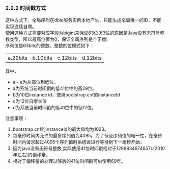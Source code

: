 ### 2.2.2 时间戳方式
这种方式下，全局序列在dble服务实例本地产生，只能生成全局唯一的ID，不能实现连续自增。  
使用这种方式需要对应字段为bigint来保证63位(63位的原因是Java没有无符号整数类型，所以最高位恒为0，保证全局序列是个正数)  
序列值是63bits的整数。整数的位模式如下：

<table>
<tbody>
<tr>
<td >a.29bits</td>
<td >b.10bits</td>
<td >c.12bits</td>
<td >d.12bits</td>
</tr></tbody>
</table>



其中，
+ a - e为从高位到低位。
+ a为系统当前时间戳的低41位中的高29位。
+ b为10位instance id，使用bootstrap.cnf的instanceId
+ c为12位自增长值
+ d为系统当前时间戳的低41位中的低12位。


注意事项：
1. bootstrap.cnf的instanceId的最大值均为1023。
2. 每毫秒时间内允许的最多序列值为4095。为了保证序列值的唯一性，在毫秒时间内请求超过4095个序列值时系统会进行等待到下一毫秒开始。
3. 因为java没有无符号整数,实际使用41位时间戳相对于1288834974657L(2010年左右)的偏移量。
4. 相对于偏移量的处理过够后的41位时间戳可供使用69年。


